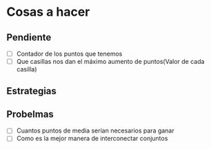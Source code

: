 # Cosas a hacer
## Pendiente
- [ ] Contador de los puntos que tenemos
- [ ] Que casillas nos dan el máximo aumento de puntos(Valor de cada casilla)
## Estrategias
## Probelmas
- [ ] Cuantos puntos de media serían necesarios para ganar
- [ ] Como es la mejor manera de interconectar conjuntos

